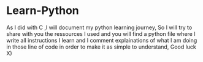 # Learn-Python
As I did with C ,I will document my python learning journey, So I will try to share with you the ressources I used and you will find a python file where I write all instructions I learn and I comment explainations of what I am doing in those line of code in order to make it as simple to understand, Good luck X)
